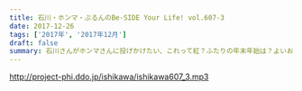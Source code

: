 ```yaml
---
title: 石川・ホンマ・ぶるんのBe-SIDE Your Life! vol.607-3
date: 2017-12-26
tags: ['2017年', '2017年12月']
draft: false
summary: 石川さんがホンマさんに投げかけたい、これって紅？ふたりの年末年始は？よいお年を！MIURA
---
```


http://project-phi.ddo.jp/ishikawa/ishikawa607_3.mp3

